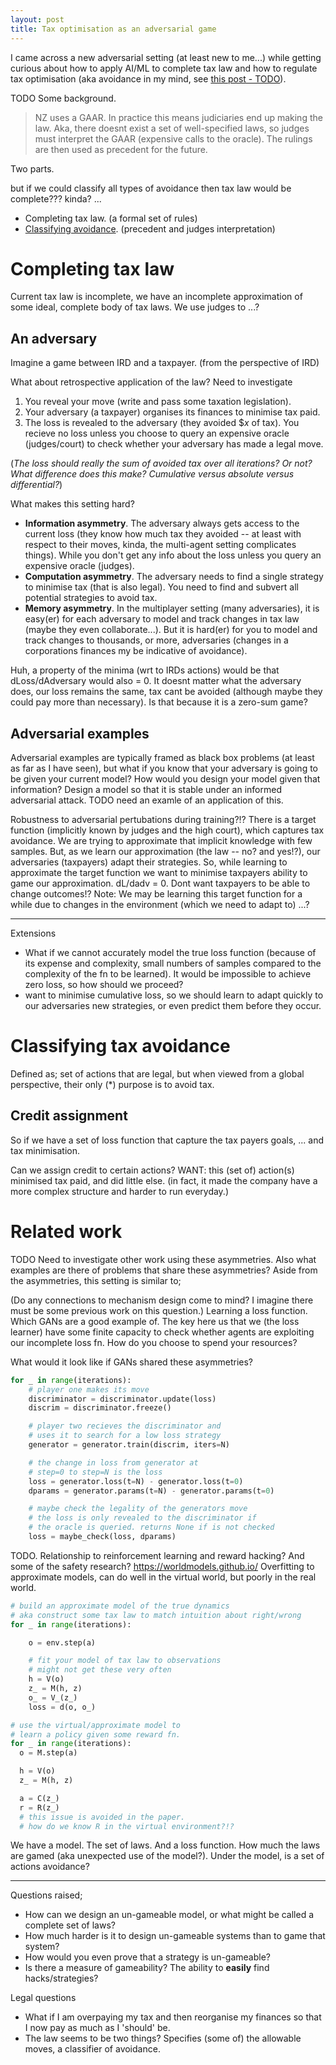 ```yaml
---
layout: post
title: Tax optimisation as an adversarial game
---
```


I came across a new adversarial setting (at least new to me...) while getting curious about how to apply AI/ML to complete tax law and how to regulate tax optimisation (aka avoidance in my mind, see [this post - TODO](?)).

TODO Some background.
> NZ uses a GAAR. In practice this means judiciaries end up making the law. Aka, there doesnt exist a set of well-specified laws, so judges must interpret the GAAR (expensive calls to the oracle). The rulings are then used as precedent for the future.

Two parts.

<side>but if we could classify all types of avoidance then tax law would be complete??? kinda? ...</side>

- Completing tax law. (a formal set of rules)
- <a href="#classifying-tax-avoidance">Classifying avoidance</a>. (precedent and judges interpretation)

# Completing tax law

Current tax law is incomplete, we have an incomplete approximation of some ideal, complete body of tax laws. We use judges to ...?

## An adversary

Imagine a game between IRD and a taxpayer. (from the perspective of IRD)  

<side>What about retrospective application of the law? Need to investigate</side>

1. You reveal your move (write and pass some taxation legislation).
2. Your adversary (a taxpayer) organises its finances to minimise tax paid.
3. The loss is revealed to the adversary (they avoided $$x$ of tax). You recieve no loss unless you choose to query an expensive oracle (judges/court) to check whether your adversary has made a legal move.

(_The loss should really the sum of avoided tax over all iterations? Or not? What difference does this make? Cumulative versus absolute versus differential?_)

What makes this setting hard?
- __Information asymmetry__. The adversary always gets access to the current loss (they know how much tax they avoided -- at least with respect to their moves, kinda, the multi-agent setting complicates things). While you don't get any info about the loss unless you query an expensive oracle (judges).
- __Computation asymmetry__. The adversary needs to find a single strategy to minimise tax (that is also legal). You need to find and subvert all potential strategies to avoid tax.
- __Memory asymmetry__. In the multiplayer setting (many adversaries), it is easy(er) for each adversary to model and track changes in tax law (maybe they even collaborate...). But it is hard(er) for you to model and track changes to thousands, or more, adversaries (changes in a corporations finances my be indicative of avoidance).

<side>Huh, a property of the minima (wrt to IRDs actions) would be that dLoss/dAdversary would also = 0. It doesnt matter what the adversary does, our loss remains the same, tax cant be avoided (although maybe they could pay more than necessary). Is that because it is a zero-sum game?</side>

## Adversarial examples

Adversarial examples are typically framed as black box problems (at least as far as I have seen), but what if you know that your adversary is going to be given your current model? How would you design your model given that information? Design a model so that it is stable under an informed adversarial attack. TODO need an examle of an application of this.

<side>Robustness to adversarial pertubations during training?!?</side>
There is a target function (implicitly known by judges and the high court), which captures tax avoidance. We are trying to approximate that implicit knowledge with few samples. But, as we learn our approximation (the law -- no? and yes!?), our adversaries (taxpayers) adapt their strategies. So, while learning to approximate the target function we want to minimise taxpayers ability to game our approximation.
<side>dL/dadv = 0. Dont want taxpayers to be able to change outcomes!?</side>
Note: We may be learning this target function for a while due to changes in the environment (which we need to adapt to) ...?

***

Extensions
* What if we cannot accurately model the true loss function (because of its expense and complexity, small numbers of samples compared to the complexity of the fn to be learned). It would be impossible to achieve zero loss, so how should we proceed?
* want to minimise cumulative loss, so we should learn to adapt quickly to our adversaries new strategies, or even predict them before they occur.

# Classifying tax avoidance

Defined as; set of actions that are legal, but when viewed from a global perspective, their only (\*) purpose is to avoid tax.

## Credit assignment

So if we have a set of loss function that capture the tax payers goals, ... and tax minimisation.

Can we assign credit to certain actions? WANT: this (set of) action(s) minimised tax paid, and did little else. (in fact, it made the company have a more complex structure and harder to run everyday.)

# Related work

<side>TODO Need to investigate other work using these asymmetries. Also what examples are there of problems that share these asymmetries?</side>
Aside from the asymmetries, this setting is similar to;

(Do any connections to mechanism design come to mind? I imagine there must be some previous work on this question.)
Learning a loss function. Which GANs are a good example of.
The key here us that we (the loss learner) have some finite capacity to check whether agents are exploiting our incomplete loss fn. How do you choose to spend your resources?


What would it look like if GANs shared these asymmetries?
```python
for _ in range(iterations):
    # player one makes its move
    discriminator = discriminator.update(loss)
    discrim = discriminator.freeze()

    # player two recieves the discriminator and
    # uses it to search for a low loss strategy
    generator = generator.train(discrim, iters=N)

    # the change in loss from generator at
    # step=0 to step=N is the loss
    loss = generator.loss(t=N) - generator.loss(t=0)
    dparams = generator.params(t=N) - generator.params(t=0)

    # maybe check the legality of the generators move
    # the loss is only revealed to the discriminator if
    # the oracle is queried. returns None if is not checked
    loss = maybe_check(loss, dparams)  
```

TODO. Relationship to reinforcement learning and reward hacking? And some of the safety research?
https://worldmodels.github.io/
Overfitting to approximate models, can do well in the virtual world, but poorly in the real world.

```python
# build an approximate model of the true dynamics
# aka construct some tax law to match intuition about right/wrong
for _ in range(iterations):

    o = env.step(a)

    # fit your model of tax law to observations
    # might not get these very often
    h = V(o)
    z_ = M(h, z)
    o_ = V_(z_)
    loss = d(o, o_)

# use the virtual/approximate model to
# learn a policy given some reward fn.
for _ in range(iterations):
  o = M.step(a)

  h = V(o)
  z_ = M(h, z)

  a = C(z_)
  r = R(z_)  
  # this issue is avoided in the paper.
  # how do we know R in the virtual environment?!?
```

We have a model. The set of laws.
And a loss function. How much the laws are gamed (aka unexpected use of the model?). Under the model, is a set of actions avoidance?


***
Questions raised;

* How can we design an un-gameable model, or what might be called a complete set of laws?
* How much harder is it to design un-gameable systems than to game that system?
* How would you even prove that a strategy is un-gameable?
* Is there a measure of gameability? The ability to __easily__ find hacks/strategies?

Legal questions

* What if I am overpaying my tax and then reorganise my finances so that I now pay as much as I 'should' be.
* The law seems to be two things? Specifies (some of) the allowable moves, a classifier of avoidance.
